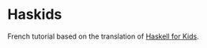 # Haskids

French tutorial based on the translation of [Haskell for Kids](https://cdsmith.wordpress.com/2011/08/03/haskell-for-kids-introduction/).
